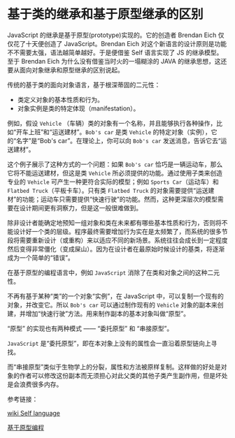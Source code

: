# 基于类的继承和基于原型继承的区别

JavaScript 的继承是基于原型(prototype)实现的。它的创造者 Brendan Eich 仅仅花了十天便创造了 JavaScript。Brendan Eich 对这个新语言的设计原则是功能不不需要太强，语法越简单越好。于是便借鉴 Self 语⾔实现了 JS 的继承模型。至于 Brendan Eich 为什么没有借鉴当时火的一塌糊涂的 JAVA 的继承思想，这还要从面向对象继承和原型继承的区别说起。

传统的基于类的面向对象语言，基于根深蒂固的二元性：

- 类定义对象的基本性质和行为。
- 对象实例是类的特定体现（manifestation）。

例如，假设 `Vehicle` （车辆）类的对象有一个名称，并且能够执行各种操作，比如“开车上班”和“运送建材”。`Bob's car` 是类 `Vehicle` 的特定对象（实例），它的“名字”是“Bob's car”。在理论上，你可以向 `Bob's car` 发送消息，告诉它去“运送建材”。

这个例子展示了这种方式的一个问题：如果 `Bob's car` 恰巧是一辆运动车，那么它将不能运送建材，但这是类 `Vehicle` 所必须提供的功能。通过使用子类来创造专业的 `Vehicle` 可产生一种更符合实际的模型；例如 `Sports Car`（运动车）和 `Flatbed Truck`（平板卡车）。只有类 `Flatbed Truck` 的对象需要提供“运送建材”的功能；运动车只需要提供“快速行驶”的功能。然而，这种更深层次的模型需要在设计期间更有洞察力，但是这一般很难做到。

除非设计者能确定地预知一组对象和类在未来都有哪些基本性质和行为，否则将不能设计好一个类的层级。程序最终需要增加行为实在是太频繁了，而系统的很多节段将需要重新设计（或重构）来以适应不同的新场景。系统往往会成长到一定程度然后变得非常僵化（变成屎山）。因为在设计者在最原始时候设计的基类，将逐渐成为一个简单的“错误”。

在基于原型的编程语言中，例如 `JavaScript` 消除了在类和对象之间的这种二元性。

不再有基于某种“类”的一个对象“实例”，在 JavaScript 中，可以复制一个现有的对象，并改变它。所以 `Bob's car` 可以通过制作现有的 `Vehicle` 对象的副本来创建，并增加“快速行驶”方法。用来制作副本的基本对象叫做“原型”。

“原型” 的实现也有两种模式 —— “委托原型” 和 “串接原型”。

`JavaScript` 是“委托原型”，即在本对象上没有的属性会一直沿着原型链向上寻找。

而“串接原型”类似于生物学上的分裂，属性和方法被原样复制。这样做的好处是对象的作者可以修改这份副本而无须担心对此父类的其他子类产生副作用，但是坏处是会浪费很多内存。

参考链接：

[wiki Self language](https://en.wikipedia.org/wiki/Self_(programming_language))

[基于原型编程](https://zh.wikipedia.org/wiki/%E5%9F%BA%E4%BA%8E%E5%8E%9F%E5%9E%8B%E7%BC%96%E7%A8%8B)